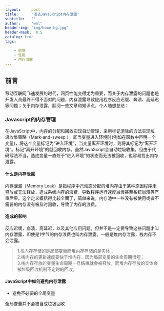 ```yaml
---
layout:     post
title:      "浅谈JavaScript内存泄露"
subtitle:   ""
author:     "wml"
header-img: "img/home-bg.jpg"
header-mask:  0.5
catalog: true
tags:

    - 前端
    - 性能
    - 内存泄露
---
```


## 前言

移动互联网飞速发展的时代，网页性能变得尤为重要，而关于内存泄露的问题也是开发人员最终不得不面对的问题，内存泄露导致应用程序反应迟缓、奔溃、高延迟等问题；关于内存泄露，翻阅一些文章和知识点，个人随想总结：

### Javascript的内存管理

在JavaScript中，内存的分配和回收实现自动管理，采用标记清除的方法实现垃圾收集策略（Mark-and-sweep ），即当变量进入环境时(例如在函数中声明一个变量)，将这个变量标记为“进入环境”，当变量离开环境时，则将其标记为“离开环境”。标记“离开环境”的就回收内存。虽然JavaScript会自动垃圾收集，但由于代码写法不当，造成变量一直处于“进入环境”的状态而无法被回收，也容易找出内存泄露。

#### 什么是内存泄露

内存泄漏（Memory Leak）是指程序中己动态分配的堆内存由于某种原因程序未释放或无法释放，造成系统内存的浪费，导致程序运行速度减慢甚至系统崩溃等严重后果。这个定义概括得比较全面了，简单来说，内存池中一些没有被使用或者不需要的内存没有被及时回收，导致了内存的浪费。

#### 造成的影响

反应迟缓，崩溃，高延迟，以及其他应用问题。但并不是一定要导致这些问题才叫内存泄露，即使是1字节的内存浪费也叫内存泄露。一般是堆内存泄露，栈内存不会泄露。

> 1.栈内存存储的是局部变量而堆内存存储的是实体；  
> 2.栈内存的更新速度要快于堆内存，因为局部变量的生命周期很短；  
> 3.栈内存存放的变量生命周期一旦结束就会被释放，而堆内存存放的实体会被垃圾回收机制不定时的回收。

#### JavaScript中如何避免内存泄露

* 避免不必要的全局变量

全局变量并不会被当成垃圾回收